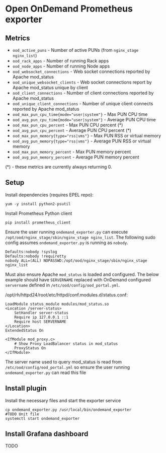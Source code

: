 # Open OnDemand Prometheus exporter

## Metrics

* `ood_active_puns` - Number of active PUNs (from `nginx_stage nginx_list`)
* `ood_rack_apps` - Number of running Rack apps
* `ood_node_apps` - Number of running Node apps
* `ood_websocket_connections` - Web socket connections reported by Apache mod_status
* `ood_unique_websocket_clients` - Web socket connections report by Apache mod_status unique by client
* `ood_client_connections` - Number of client connections reported by Apache mod_status
* `ood_unique_client_connections` - Number of unique client connects reported by Apache mod_status
* `ood_max_pun_cpu_time{mode="user|system"}` - Max PUN CPU time
* `ood_avg_pun_cpu_time{mode="user|system"}` - Average PUN CPU time
* `ood_max_pun_cpu_percent` - Max PUN CPU percent (*)
* `ood_avg_pun_cpu_percent` - Average PUN CPU percent (*)
* `ood_max_pun_memory{type="rss|vms"}` - Max PUN RSS or virtual memory
* `ood_avg_pun_memory{type="rss|vms"}` - Average PUN RSS or virtual memory
* `ood_max_pun_memory_percent` - Max PUN memory percent
* `ood_avg_pun_memory_percent` - Average PUN memory percent

(*) - these metrics are currently always returning 0.

## Setup

Install dependencies (requires EPEL repo):

```
yum -y install python2-psutil
```

Install Prometheus Python client

```
pip install prometheus_client
```

Ensure the user running `ondemand_exporter.py` can execute `/opt/ood/nginx_stage/sbin/nginx_stage nginx_list`.  The following sudo config assumes `ondemand_exporter.py` is running as `nobody`.

```
Defaults:nobody !syslog
Defaults:nobody !requiretty
nobody ALL=(ALL) NOPASSWD:/opt/ood/nginx_stage/sbin/nginx_stage nginx_list
```

Must also ensure Apache `mod_status` is loaded and configured.  The below example should have `SERVERNAME` replaced with OnDemand configured `servername` defined in `/etc/ood/config/ood_portal.yml`.

/opt/rh/httpd24/root/etc/httpd/conf.modules.d/status.conf:
```
LoadModule status_module modules/mod_status.so
<Location /server-status>
    SetHandler server-status
    Require ip 127.0.0.1 ::1
    Require host SERVERNAME
</Location>
ExtendedStatus On

<IfModule mod_proxy.c>
    # Show Proxy LoadBalancer status in mod_status
    ProxyStatus On
</IfModule>
```

The server name used to query mod_status is read from `/etc/ood/config/ood_portal.yml` so ensure the user running `ondemand_exporter.py` can read this file

## Install plugin

Install the necessary files and start the exporter service

```
cp ondemand_exporter.py /usr/local/bin/ondemand_exporter
#TODO Unit file
systemctl start ondemand_exporter
```

## Install Grafana dashboard

TODO

